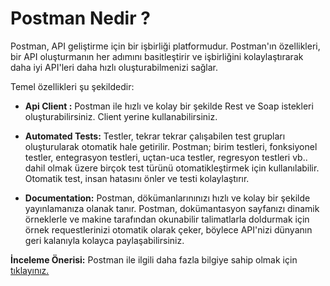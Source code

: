 # Postman Nedir ?

Postman, API geliştirme için bir işbirliği platformudur. Postman'ın özellikleri, bir API oluşturmanın her adımını basitleştirir ve işbirliğini kolaylaştırarak daha iyi API'leri daha hızlı oluşturabilmenizi sağlar. 

Temel özellikleri şu şekildedir:

- **Api Client :**  Postman ile hızlı ve kolay bir şekilde Rest ve Soap istekleri oluşturabilirsiniz. Client yerine kullanabilirsiniz. 

* **Automated Tests:** Testler, tekrar tekrar çalışabilen test grupları oluşturularak otomatik hale getirilir. Postman; birim testleri, fonksiyonel testler, entegrasyon testleri, uçtan-uca testler, regresyon testleri vb.. dahil olmak üzere birçok test türünü otomatikleştirmek için kullanılabilir. Otomatik test, insan hatasını önler ve testi kolaylaştırır. 

* **Documentation:** Postman, dökümanlarınınızı hızlı ve kolay bir şekilde yayınlamanıza olanak tanır. Postman, dokümantasyon sayfanızı dinamik örneklerle ve makine tarafından okunabilir talimatlarla doldurmak için örnek requestlerinizi otomatik olarak çeker, böylece API'nizi dünyanın geri kalanıyla kolayca paylaşabilirsiniz. 

**İnceleme Önerisi:** Postman ile ilgili daha fazla bilgiye sahip olmak için [tıklayınız.](https://www.postman.com/)


